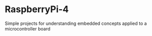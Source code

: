 # RaspberryPi-4
Simple projects for understanding embedded concepts applied to a microcontroller board
